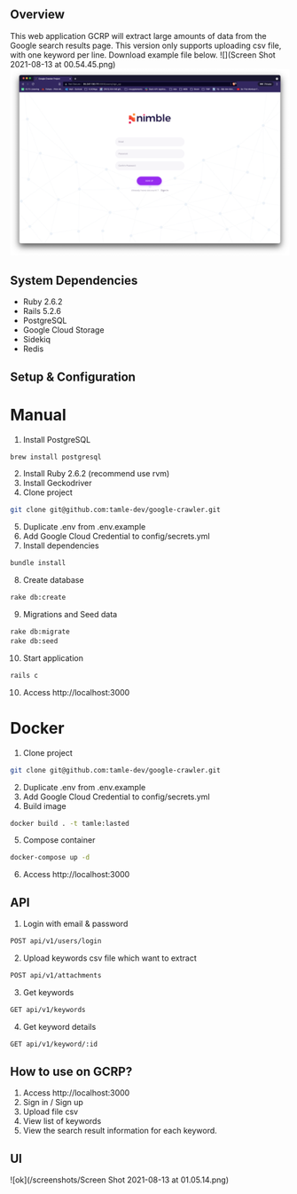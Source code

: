 ## Overview
This web application GCRP will extract large amounts of data from the Google search results page.
This version only supports uploading csv file, with one keyword per line. Download example file below.
![](Screen Shot 2021-08-13 at 00.54.45.png)
![title](screenshots/sign-up.png)
## System Dependencies
- Ruby 2.6.2
- Rails 5.2.6
- PostgreSQL
- Google Cloud Storage
- Sidekiq
- Redis
## Setup & Configuration
# Manual
1. Install PostgreSQL
```sh
brew install postgresql
```
2. Install Ruby 2.6.2 (recommend use rvm)
3. Install Geckodriver
4. Clone project
```sh
git clone git@github.com:tamle-dev/google-crawler.git
```
5. Duplicate .env from .env.example
6. Add Google Cloud Credential to config/secrets.yml
7. Install dependencies
```sh
bundle install
```
8. Create database
```sh
rake db:create
```
9. Migrations and Seed data
```sh
rake db:migrate
rake db:seed
```
10. Start application
```sh
rails c
```
10. Access http://localhost:3000
# Docker
1. Clone project
```sh
git clone git@github.com:tamle-dev/google-crawler.git
```
2. Duplicate .env from .env.example
3. Add Google Cloud Credential to config/secrets.yml
4. Build image
```sh
docker build . -t tamle:lasted
```
5. Compose container
```sh
docker-compose up -d
```
6. Access http://localhost:3000
## API
1. Login with email & password
```sh
POST api/v1/users/login
```
2. Upload keywords csv file which want to extract
```sh
POST api/v1/attachments
```
3. Get keywords
```sh
GET api/v1/keywords
```
4. Get keyword details
```sh
GET api/v1/keyword/:id
```
## How to use on GCRP?
1. Access http://localhost:3000
2. Sign in / Sign up
3. Upload file csv
4. View list of keywords
5. View the search result information for each keyword.
## UI
![ok](/screenshots/Screen Shot 2021-08-13 at 01.05.14.png)
